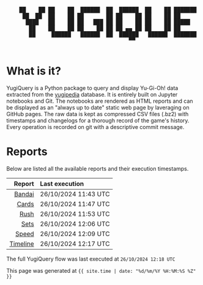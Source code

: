 <div align='center'>
    <pre>
    <br>
    ██    ██ ██    ██  ██████  ██  ██████  ██    ██ ███████ ██████  ██    ██ 
     ██  ██  ██    ██ ██       ██ ██    ██ ██    ██ ██      ██   ██  ██  ██  
      ████   ██    ██ ██   ███ ██ ██    ██ ██    ██ █████   ██████    ████   
       ██    ██    ██ ██    ██ ██ ██ ▄▄ ██ ██    ██ ██      ██   ██    ██    
       ██     ██████   ██████  ██  ██████   ██████  ███████ ██   ██    ██    
                                      ▀▀                                     
    </pre>
</div>

# What is it?

YugiQuery is a Python package to query and display Yu-Gi-Oh! data extracted from the [yugipedia](http://yugipedia.com) database. It is entirely built on Jupyter notebooks and Git. The notebooks are rendered as HTML reports and can be displayed as an "always up to date" static web page by laveraging on GitHub pages. The raw data is kept as compressed CSV files (.bz2) with timestamps and changelogs for a thorough record of the game's history. Every operation is recorded on git with a descriptive commit message. 

# Reports

Below are listed all the available reports and their execution timestamps. 

|                    Report | Last execution       |
| -------------------------:|:-------------------- |
| [Bandai](reports/Bandai.html) | 26/10/2024 11:43 UTC |
| [Cards](reports/Cards.html) | 26/10/2024 11:47 UTC |
| [Rush](reports/Rush.html) | 26/10/2024 11:53 UTC |
| [Sets](reports/Sets.html) | 26/10/2024 12:06 UTC |
| [Speed](reports/Speed.html) | 26/10/2024 12:09 UTC |
| [Timeline](reports/Timeline.html) | 26/10/2024 12:17 UTC |


The full YugiQuery flow was last executed at `26/10/2024 12:18 UTC`

This page was generated at `{{ site.time | date: "%d/%m/%Y %H:%M:%S %Z" }}`
